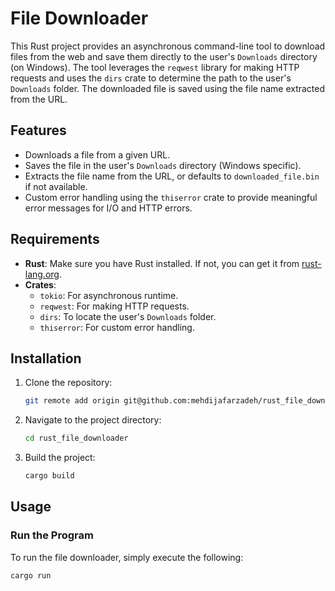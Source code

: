 # File Downloader

This Rust project provides an asynchronous command-line tool to download files from the web and save them directly to the user's `Downloads` directory (on Windows). The tool leverages the `reqwest` library for making HTTP requests and uses the `dirs` crate to determine the path to the user's `Downloads` folder. The downloaded file is saved using the file name extracted from the URL.

## Features

- Downloads a file from a given URL.
- Saves the file in the user's `Downloads` directory (Windows specific).
- Extracts the file name from the URL, or defaults to `downloaded_file.bin` if not available.
- Custom error handling using the `thiserror` crate to provide meaningful error messages for I/O and HTTP errors.

## Requirements

- **Rust**: Make sure you have Rust installed. If not, you can get it from [rust-lang.org](https://www.rust-lang.org/).
- **Crates**:
    - `tokio`: For asynchronous runtime.
    - `reqwest`: For making HTTP requests.
    - `dirs`: To locate the user's `Downloads` folder.
    - `thiserror`: For custom error handling.

## Installation

1. Clone the repository:

    ```bash
    git remote add origin git@github.com:mehdijafarzadeh/rust_file_downloader.git
    ```

2. Navigate to the project directory:

    ```bash
    cd rust_file_downloader
    ```

3. Build the project:

    ```bash
    cargo build 
    ```

## Usage

### Run the Program

To run the file downloader, simply execute the following:

```bash
cargo run
